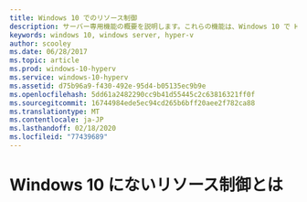 ```yaml
---
title: Windows 10 でのリソース制御
description: サーバー専用機能の概要を説明します。これらの機能は、Windows 10 で Hyper-V マネージャーに表示される可能性がありますが、使用することはできません。
keywords: windows 10, windows server, hyper-v
author: scooley
ms.date: 06/28/2017
ms.topic: article
ms.prod: windows-10-hyperv
ms.service: windows-10-hyperv
ms.assetid: d75b96a9-f430-492e-95d4-b05135ec9b9e
ms.openlocfilehash: 5dd61a2482290cc9b41d55445c2c63816321ff0f
ms.sourcegitcommit: 16744984ede5ec94cd265b6bff20aee2f782ca88
ms.translationtype: MT
ms.contentlocale: ja-JP
ms.lasthandoff: 02/18/2020
ms.locfileid: "77439689"
---
```

# <a name="resource-controls-missing-on-windows-10"></a>Windows 10 にないリソース制御とは
